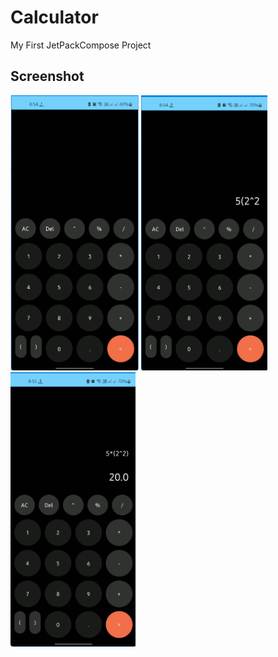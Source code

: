 # Calculator
My First JetPackCompose Project

## Screenshot

  <img src="screenshots/img.png" width="205"/>  <img src="screenshots/img_1.png" width="202"/>  <img src="screenshots/img_2.png" width="200"/>
